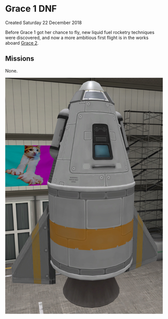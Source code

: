 # Grace 1 DNF
Created Saturday 22 December 2018

Before Grace 1 got her chance to fly, new liquid fuel rocketry techniques were discovered, and now a more ambitious first flight is in the works aboard [Grace 2](./Grace_2.markdown).

Missions
--------
None.

![](./Grace_1_DNF/Grace-1.jpg)

